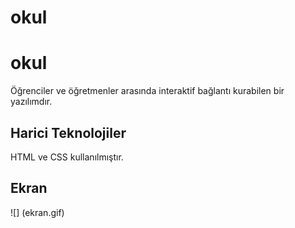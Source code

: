 # okul

<h1>okul</h1>

Öğrenciler ve öğretmenler arasında interaktif bağlantı kurabilen bir yazılımdır.

<h2>Harici Teknolojiler</h2>

HTML ve CSS kullanılmıştır.

<h2>Ekran </h2>

![] (ekran.gif)
